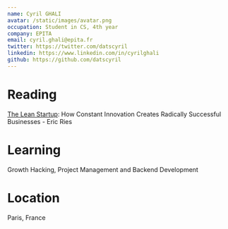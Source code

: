 ```yaml
---
name: Cyril GHALI
avatar: /static/images/avatar.png
occupation: Student in CS, 4th year
company: EPITA
email: cyril.ghali@epita.fr
twitter: https://twitter.com/datscyril
linkedin: https://www.linkedin.com/in/cyrilghali
github: https://github.com/datscyril
---
```


# Reading

[The Lean Startup](https://en.wikipedia.org/wiki/The_Lean_Startup): How Constant Innovation Creates Radically Successful Businesses - Eric Ries

# Learning

Growth Hacking, Project Management and Backend Development

# Location

Paris, France
